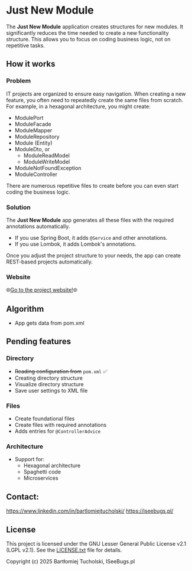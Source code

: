 # Just New Module
The **Just New Module** application creates structures for new modules.
It significantly reduces the time needed to create a new functionality structure.
This allows you to focus on coding business logic, not on repetitive tasks.

## How it works
### Problem
IT projects are organized to ensure easy navigation.
When creating a new feature, you often need to repeatedly create the same files from scratch.
For example, in a hexagonal architecture, you might create: 
* ModulePort
* ModuleFacade
* ModuleMapper
* ModuleRepository
* Module (Entity)
* ModuleDto, or
  * ModuleReadModel
  * ModuleWriteModel
* ModuleNotFoundException
* ModuleController

There are numerous repetitive files to create before you can even start coding the business logic.

### Solution
The **Just New Module** app generates all these files with the required annotations automatically.
* If you use Spring Boot, it adds ```@Service``` and other annotations.
* If you use Lombok, it adds Lombok's annotations.

Once you adjust the project structure to your needs, the app can create REST-based projects automatically.

### Website
🌐[Go to the project website!](https://justnewmodule.com/)🌐

## Algorithm

* App gets data from pom.xml

## Pending features

### Directory
  * ~~Reading configuration from~~ ```pom.xml``` ✅
  * Creating directory structure
  * Visualize directory structure
  * Save user settings to XML file
### Files
  * Create foundational files
  * Create files with required annotations
  * Adds entries for ```@ControllerAdvice```
### Architecture
* Support for:
  * Hexagonal architecture
  * Spaghetti code
  * Microservices

## Contact:
https://www.linkedin.com/in/bartlomiejtucholski/
https://iseebugs.pl/

## License
This project is licensed under the GNU Lesser General Public License v2.1 (LGPL v2.1).
See the [LICENSE.txt](LICENSE.txt) file for details.

Copyright (c) 2025 Bartłomiej Tucholski, ISeeBugs.pl

